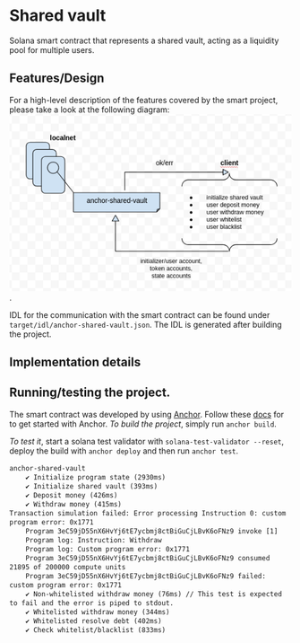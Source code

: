 # Shared vault

Solana smart contract that represents a shared vault, acting as a liquidity pool for multiple users.

## Features/Design

For a high-level description of the features covered by the smart project, please take a look
at the following diagram: ![alt text](https://github.com/iulianbarbu/anchor-shared-vault/blob/master/img/high-level-design.png).

IDL for the communication with the smart contract can be found under `target/idl/anchor-shared-vault.json`.
The IDL is generated after building the project.

## Implementation details



## Running/testing the project.

The smart contract was developed by using [Anchor](https://github.com/project-serum/anchor). Follow
these [docs](https://project-serum.github.io/anchor/getting-started/introduction.html) for to get
started with Anchor. *To build the project*, simply run `anchor build`.

*To test it*, start a solana test validator with `solana-test-validator --reset`, deploy the build
with `anchor deploy` and then run `anchor test`.

```
anchor-shared-vault
    ✔ Initialize program state (2930ms)
    ✔ Initialize shared vault (393ms)
    ✔ Deposit money (426ms)
    ✔ Withdraw money (415ms)
Transaction simulation failed: Error processing Instruction 0: custom program error: 0x1771
    Program 3eC59jD55nX6HvYj6tE7ycbmj8ctBiGuCjLBvK6oFNz9 invoke [1]
    Program log: Instruction: Withdraw
    Program log: Custom program error: 0x1771
    Program 3eC59jD55nX6HvYj6tE7ycbmj8ctBiGuCjLBvK6oFNz9 consumed 21895 of 200000 compute units
    Program 3eC59jD55nX6HvYj6tE7ycbmj8ctBiGuCjLBvK6oFNz9 failed: custom program error: 0x1771
    ✔ Non-whitelisted withdraw money (76ms) // This test is expected to fail and the error is piped to stdout.
    ✔ Whitelisted withdraw money (344ms)
    ✔ Whitelisted resolve debt (402ms)
    ✔ Check whitelist/blacklist (833ms)
```